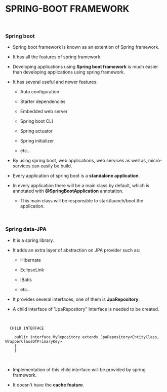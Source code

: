 # **SPRING-BOOT FRAMEWORK**

<br>

### **Spring boot**

+ Spring boot framework is known as an extention of Spring framework.

+ It has all the features of spring framework.

+ Developing applications using **Spring boot framework** is much easier than developing applications using spring framework.

+ It has several useful and newer features:
  
  + Auto configuration
  
  + Starter dependencies
  
  + Embedded web server
  
  + Spring boot CLI
  
  + Spring actuator
  
  + Spring initializer
  
  + etc...

+ By using spring boot, web applications, web services as well as, micro-services can easily be build.

+ Every application of spring boot is a **standalone application**.

+ In every application there will be a main class by default, which is annotated with **@SpringBootApplication** annotation.

  + This main class will be responsible to start/launch/boot the application.

<br>

### **Spring data-JPA**

+ It is a spring library.

+ It adds an extra layer of abstraction on JPA provider such as:
  
  + Hibernate
  
  + EclipseLink
  
  + IBatis
  
  + etc...

+ It provides several interfaces, one of them is **JpaRepository**.

+ A child interface of "JpaRepository" interface is needed to be created.

<br>

```
  CHILD INTERFACE

    public interface MyRepository extends JpaRepository<EntityClass, WrapperClassOfPrimaryKey>
    {
    }
```

<br>

+ Implementation of this child interface will be provided by spring framework.

+ It doesn't have the **cache feature**.
